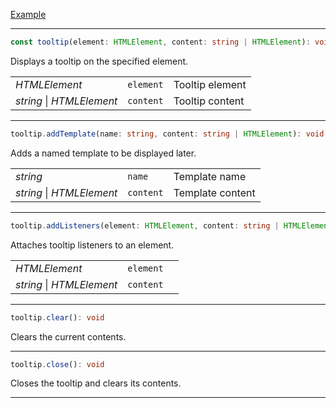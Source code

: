[Example](example.html)

---

```typescript
const tooltip(element: HTMLElement, content: string | HTMLElement): void
```
Displays a tooltip on the specified element.

||||
|-|-|-|
| *HTMLElement* | `element` | Tooltip element |
| *string* \| *HTMLElement* | `content` | Tooltip content |

---

```typescript
tooltip.addTemplate(name: string, content: string | HTMLElement): void
```
Adds a named template to be displayed later.

||||
|-|-|-|
| *string* | `name` | Template name |
| *string* \| *HTMLElement* | `content` | Template content |

---

```typescript
tooltip.addListeners(element: HTMLElement, content: string | HTMLElement): void
```
Attaches tooltip listeners to an element.

||||
|-|-|-|
| *HTMLElement* | `element` |  |
| *string* \| *HTMLElement* | `content` |  |

---

```typescript
tooltip.clear(): void
```
Clears the current contents.

---

```typescript
tooltip.close(): void
```
Closes the tooltip and clears its contents.

---

